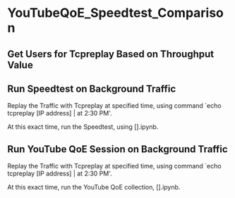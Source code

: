 # YouTubeQoE_Speedtest_Comparison

## Get Users for Tcpreplay Based on Throughput Value

## Run Speedtest on Background Traffic 

Replay the Traffic with Tcpreplay at specified time, using command `echo tcpreplay [IP address] | at 2:30 PM'.

At this exact time, run the Speedtest, using [].ipynb.

## Run YouTube QoE Session on Background Traffic 

Replay the Traffic with Tcpreplay at specified time, using command `echo tcpreplay [IP address] | at 2:30 PM'.

At this exact time, run the YouTube QoE collection, [].ipynb.
